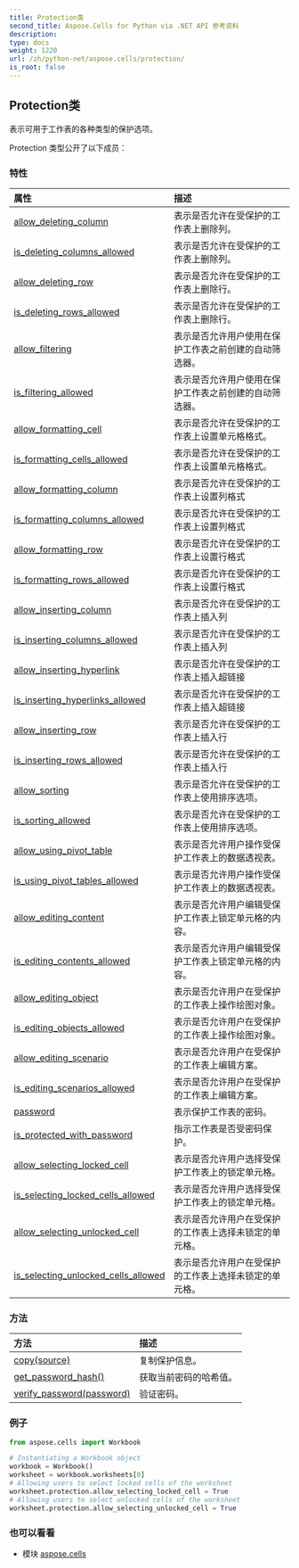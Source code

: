 ```yaml
---
title: Protection类
second_title: Aspose.Cells for Python via .NET API 参考资料
description:
type: docs
weight: 1220
url: /zh/python-net/aspose.cells/protection/
is_root: false
---
```

## Protection类
表示可用于工作表的各种类型的保护选项。



Protection 类型公开了以下成员：

### 特性
|属性|描述|
| :- | :- |
| [allow_deleting_column](/cells/zh/python-net/aspose.cells/protection/allow_deleting_column) |表示是否允许在受保护的工作表上删除列。|
| [is_deleting_columns_allowed](/cells/zh/python-net/aspose.cells/protection/is_deleting_columns_allowed) |表示是否允许在受保护的工作表上删除列。|
| [allow_deleting_row](/cells/zh/python-net/aspose.cells/protection/allow_deleting_row) |表示是否允许在受保护的工作表上删除行。|
| [is_deleting_rows_allowed](/cells/zh/python-net/aspose.cells/protection/is_deleting_rows_allowed) |表示是否允许在受保护的工作表上删除行。|
| [allow_filtering](/cells/zh/python-net/aspose.cells/protection/allow_filtering) |表示是否允许用户使用在保护工作表之前创建的自动筛选器。|
| [is_filtering_allowed](/cells/zh/python-net/aspose.cells/protection/is_filtering_allowed) |表示是否允许用户使用在保护工作表之前创建的自动筛选器。|
| [allow_formatting_cell](/cells/zh/python-net/aspose.cells/protection/allow_formatting_cell) |表示是否允许在受保护的工作表上设置单元格格式。|
| [is_formatting_cells_allowed](/cells/zh/python-net/aspose.cells/protection/is_formatting_cells_allowed) |表示是否允许在受保护的工作表上设置单元格格式。|
| [allow_formatting_column](/cells/zh/python-net/aspose.cells/protection/allow_formatting_column) |表示是否允许在受保护的工作表上设置列格式|
| [is_formatting_columns_allowed](/cells/zh/python-net/aspose.cells/protection/is_formatting_columns_allowed) |表示是否允许在受保护的工作表上设置列格式|
| [allow_formatting_row](/cells/zh/python-net/aspose.cells/protection/allow_formatting_row) |表示是否允许在受保护的工作表上设置行格式|
| [is_formatting_rows_allowed](/cells/zh/python-net/aspose.cells/protection/is_formatting_rows_allowed) |表示是否允许在受保护的工作表上设置行格式|
| [allow_inserting_column](/cells/zh/python-net/aspose.cells/protection/allow_inserting_column) |表示是否允许在受保护的工作表上插入列|
| [is_inserting_columns_allowed](/cells/zh/python-net/aspose.cells/protection/is_inserting_columns_allowed) |表示是否允许在受保护的工作表上插入列|
| [allow_inserting_hyperlink](/cells/zh/python-net/aspose.cells/protection/allow_inserting_hyperlink) |表示是否允许在受保护的工作表上插入超链接|
| [is_inserting_hyperlinks_allowed](/cells/zh/python-net/aspose.cells/protection/is_inserting_hyperlinks_allowed) |表示是否允许在受保护的工作表上插入超链接|
| [allow_inserting_row](/cells/zh/python-net/aspose.cells/protection/allow_inserting_row) |表示是否允许在受保护的工作表上插入行|
| [is_inserting_rows_allowed](/cells/zh/python-net/aspose.cells/protection/is_inserting_rows_allowed) |表示是否允许在受保护的工作表上插入行|
| [allow_sorting](/cells/zh/python-net/aspose.cells/protection/allow_sorting) |表示是否允许在受保护的工作表上使用排序选项。|
| [is_sorting_allowed](/cells/zh/python-net/aspose.cells/protection/is_sorting_allowed) |表示是否允许在受保护的工作表上使用排序选项。|
| [allow_using_pivot_table](/cells/zh/python-net/aspose.cells/protection/allow_using_pivot_table) |表示是否允许用户操作受保护工作表上的数据透视表。|
| [is_using_pivot_tables_allowed](/cells/zh/python-net/aspose.cells/protection/is_using_pivot_tables_allowed) |表示是否允许用户操作受保护工作表上的数据透视表。|
| [allow_editing_content](/cells/zh/python-net/aspose.cells/protection/allow_editing_content) |表示是否允许用户编辑受保护工作表上锁定单元格的内容。|
| [is_editing_contents_allowed](/cells/zh/python-net/aspose.cells/protection/is_editing_contents_allowed) |表示是否允许用户编辑受保护工作表上锁定单元格的内容。|
| [allow_editing_object](/cells/zh/python-net/aspose.cells/protection/allow_editing_object) |表示是否允许用户在受保护的工作表上操作绘图对象。|
| [is_editing_objects_allowed](/cells/zh/python-net/aspose.cells/protection/is_editing_objects_allowed) |表示是否允许用户在受保护的工作表上操作绘图对象。|
| [allow_editing_scenario](/cells/zh/python-net/aspose.cells/protection/allow_editing_scenario) |表示是否允许用户在受保护的工作表上编辑方案。|
| [is_editing_scenarios_allowed](/cells/zh/python-net/aspose.cells/protection/is_editing_scenarios_allowed) |表示是否允许用户在受保护的工作表上编辑方案。|
| [password](/cells/zh/python-net/aspose.cells/protection/password) |表示保护工作表的密码。|
| [is_protected_with_password](/cells/zh/python-net/aspose.cells/protection/is_protected_with_password) |指示工作表是否受密码保护。|
| [allow_selecting_locked_cell](/cells/zh/python-net/aspose.cells/protection/allow_selecting_locked_cell) |表示是否允许用户选择受保护工作表上的锁定单元格。|
| [is_selecting_locked_cells_allowed](/cells/zh/python-net/aspose.cells/protection/is_selecting_locked_cells_allowed) |表示是否允许用户选择受保护工作表上的锁定单元格。|
| [allow_selecting_unlocked_cell](/cells/zh/python-net/aspose.cells/protection/allow_selecting_unlocked_cell) |表示是否允许用户在受保护的工作表上选择未锁定的单元格。|
| [is_selecting_unlocked_cells_allowed](/cells/zh/python-net/aspose.cells/protection/is_selecting_unlocked_cells_allowed) |表示是否允许用户在受保护的工作表上选择未锁定的单元格。|


### 方法
|方法|描述|
| :- | :- |
| [copy(source)](/cells/zh/python-net/aspose.cells/protection/copy/#Protection) |复制保护信息。|
| [get_password_hash()](/cells/zh/python-net/aspose.cells/protection/get_password_hash/#) |获取当前密码的哈希值。|
| [verify_password(password)](/cells/zh/python-net/aspose.cells/protection/verify_password/#str) |验证密码。|



### 例子

```python
from aspose.cells import Workbook

# Instantiating a Workbook object
workbook = Workbook()
worksheet = workbook.worksheets[0]
# Allowing users to select locked cells of the worksheet
worksheet.protection.allow_selecting_locked_cell = True
# Allowing users to select unlocked cells of the worksheet
worksheet.protection.allow_selecting_unlocked_cell = True

```

### 也可以看看
* 模块 [aspose.cells](..)
